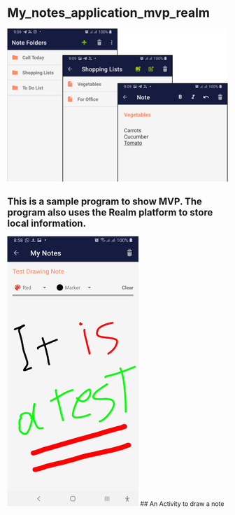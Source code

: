 # My_notes_application_mvp_realm
<img src="https://raw.githubusercontent.com/AppAfzar/My_notes_application_mvp_realm/master/screenshots/Screenshot_1.jpg?raw=false" width="700">

## This is a sample program to show MVP. The program also uses the Realm platform to store local information.

<img src="https://raw.githubusercontent.com/AppAfzar/My_notes_application_mvp_realm/master/screenshots/Screenshot_2.jpg?raw=false" width="300">
## An Activity to draw a note
